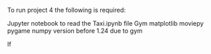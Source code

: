 To run project 4 the following is required:

Jupyter notebook to read the Taxi.ipynb file
Gym
matplotlib
moviepy
pygame
numpy version before 1.24 due to gym

If 